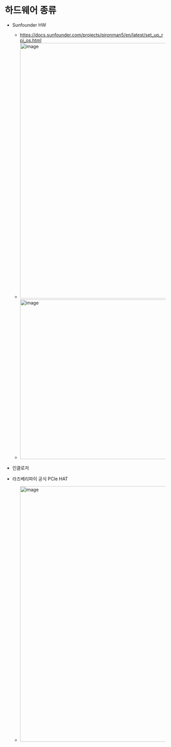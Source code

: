 

# 하드웨어 종류
- Sunfounder HW
  -  https://docs.sunfounder.com/projects/pironman5/en/latest/set_up_rpi_os.html
  - <img width="800" alt="image" src="https://github.com/user-attachments/assets/92d258d2-968c-4c79-8377-b9f73b03f3f7">
  - <img width="500" alt="image" src="https://github.com/user-attachments/assets/7a5a5adb-147f-418b-acf9-e4edcf1349eb">

- 인클로저
- 라즈베리파이 공식 PCIe HAT
  - <img width="800" alt="image" src="https://github.com/jeonghoonkang/selfcloud/assets/4180063/212087a6-6af8-4608-ae41-56a3e213a949">
 
  
